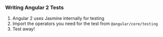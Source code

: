 ### Writing Angular 2 Tests
1. Angular 2 uses Jasmine internally for testing
2. Import the operators you need for the test from `@angular/core/testing`
3. Test away!
